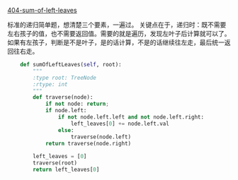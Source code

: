 [404-sum-of-left-leaves](https://leetcode.com/problems/sum-of-left-leaves/#/description)

标准的递归简单题，想清楚三个要素，一遍过。
关键点在于，递归时：既不需要左右孩子的值，也不需要返回值。需要的就是遍历，发现左叶子后计算就可以了。如果有左孩子，判断是不是叶子，是的话计算，不是的话继续往左走，最后统一返回往右走。

```python
    def sumOfLeftLeaves(self, root):
        """
        :type root: TreeNode
        :rtype: int
        """
        def traverse(node):
            if not node: return;
            if node.left:
                if not node.left.left and not node.left.right:
                    left_leaves[0] += node.left.val
                else:
                    traverse(node.left)
            return traverse(node.right) 
        
        left_leaves = [0]
        traverse(root)
        return left_leaves[0]
```

